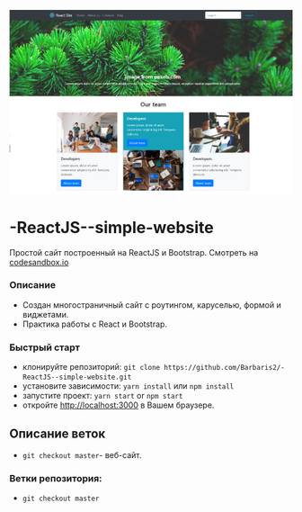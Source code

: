 ![](https://github.com/Barbaris2/-ReactJS--simple-website/blob/master/img/1.png)

# -ReactJS--simple-website

Простой сайт построенный на ReactJS и Bootstrap. Смотреть на [codesandbox.io](https://dzhig.csb.app/)

### Описание

- Cоздан многостраничный сайт с роутингом, каруселью, формой и виджетами.
- Практика работы с React и Bootstrap.

### Быстрый старт

- клонируйте репозиторий: `git clone https://github.com/Barbaris2/-ReactJS--simple-website.git`
- установите зависимости: `yarn install` или `npm install`
- запустите проект: `yarn start` or `npm start`
- откройте [http://localhost:3000](http://localhost:3000) в Вашем браузере.

## Описание веток

- `git checkout master`- веб-сайт.

### Ветки репозитория:

- `git checkout master`
